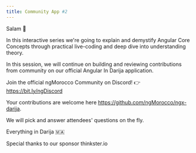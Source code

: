 ```yaml
---
title: Community App #2
---
```


Salam 👏

In this interactive series we're going to explain and demystify Angular Core Concepts through practical live-coding and deep dive into understanding theory.

In this session, we will continue on building and reviewing contributions from community on our official Angular In Darija application.

Join the official ngMorocco Community on Discord! 👉 https://bit.ly/ngDiscord

Your contributions are welcome here https://github.com/ngMorocco/ngx-darija.

We will pick and answer attendees' questions on the fly.

Everything in Darija 🇲🇦

Special thanks to our sponsor thinkster.io

